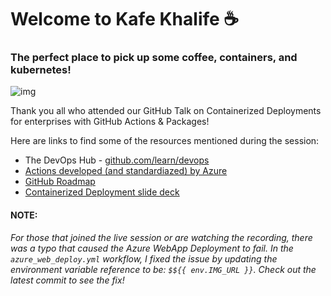 # Welcome to Kafe Khalife :coffee:
### The perfect place to pick up some coffee, containers, and kubernetes! 

![img](https://github.com/KafeKhalife/kafekhalife.github.io/blob/main/demo/TitlePage.png)

Thank you all who attended our GitHub Talk on Containerized Deployments for enterprises with GitHub Actions & Packages! 

Here are links to find some of the resources mentioned during the session:
- The DevOps Hub - [github.com/learn/devops](github.com/learn/devops)
- [Actions developed (and standardiazed) by Azure](https://github.com/Azure/actions)
- [GitHub Roadmap](https://github.com/github/roadmap/projects/1)
- [Containerized Deployment slide deck](https://github.com/KafeKhalife/kafekhalife.github.io/blob/main/demo/GitHub_Talk_10_22_20%20-%20Containerized_Deployments_with_Actions%26Packages.pdf)


#### NOTE:  
_For those that joined the live session or are watching the recording, there was a typo that caused the Azure WebApp Deployment to fail. 
In the `azure_web_deploy.yml` workflow, I fixed the issue by updating the environment variable reference to be: `$${{ env.IMG_URL }}`. 
Check out the latest commit to see the fix!_

